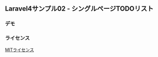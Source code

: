 
## Laravel4サンプル02 - シングルページTODOリスト

### デモ

[](http://laravel4.samples.jumilla.me/todos)

### ライセンス

[MITライセンス](http://opensource.org/licenses/MIT)
